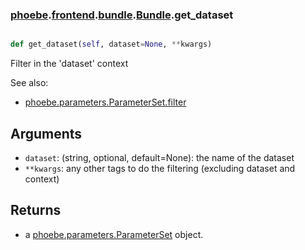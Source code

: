 ### [phoebe](phoebe.md).[frontend](phoebe.frontend.md).[bundle](phoebe.frontend.bundle.md).[Bundle](phoebe.frontend.bundle.Bundle.md).get_dataset

```py

def get_dataset(self, dataset=None, **kwargs)

```



Filter in the 'dataset' context

See also:
* [phoebe.parameters.ParameterSet.filter](phoebe.parameters.ParameterSet.filter.md)

Arguments
----------
* `dataset`: (string, optional, default=None): the name of the dataset
* `**kwargs`: any other tags to do the filtering (excluding dataset and context)

Returns
--------
* a [phoebe.parameters.ParameterSet](phoebe.parameters.ParameterSet.md) object.

